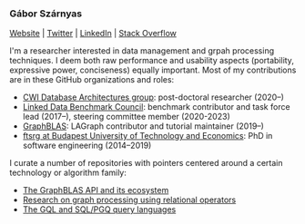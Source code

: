 ### Gábor Szárnyas

[Website](https://szarnyasg.github.io/) | [Twitter](https://twitter.com/szarnyasg) | [LinkedIn](https://www.linkedin.com/in/szarnyasg/) | [Stack Overflow](https://stackoverflow.com/users/3580502/gabor-szarnyas)

I'm a researcher interested in data management and grpah processing techniques.
I deem both raw performance and usability aspects (portability, expressive power, conciseness) equally important.
Most of my contributions are in these GitHub organizations and roles:

* [CWI Database Architectures group](https://github.com/cwida): post-doctoral researcher (2020–)
* [Linked Data Benchmark Council](https://github.com/ldbc/): benchmark contributor and task force lead (2017–), steering committee member (2020-2023)
* [GraphBLAS](https://github.com/GraphBLAS/): LAGraph contributor and tutorial maintainer (2019–)
* [ftsrg at Budapest University of Technology and Economics](https://github.com/ftsrg): PhD in software engineering (2014–2019)

I curate a number of repositories with pointers centered around a certain technology or algorithm family:

* [The GraphBLAS API and its ecosystem](https://github.com/GraphBLAS/GraphBLAS-Pointers)
* [Research on graph processing using relational operators](https://github.com/szarnyasg/relational-graph-processing)
* [The GQL and SQL/PGQ query languages](https://github.com/szarnyasg/gql-sql-pgq-pointers)
